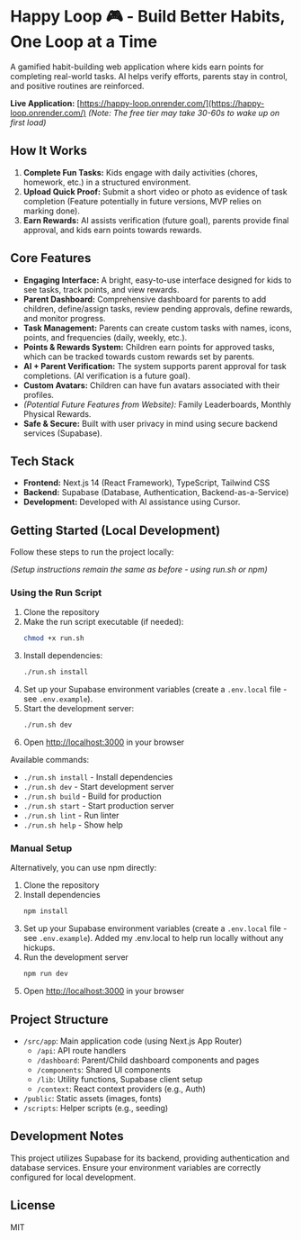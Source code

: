 # Happy Loop 🎮 - Build Better Habits, One Loop at a Time

A gamified habit-building web application where kids earn points for completing real-world tasks. AI helps verify efforts, parents stay in control, and positive routines are reinforced.

**Live Application:** [https://happy-loop.onrender.com/](https://happy-loop.onrender.com/)
*(Note: The free tier may take 30-60s to wake up on first load)*

## How It Works

1.  **Complete Fun Tasks:** Kids engage with daily activities (chores, homework, etc.) in a structured environment.
2.  **Upload Quick Proof:** Submit a short video or photo as evidence of task completion (Feature potentially in future versions, MVP relies on marking done).
3.  **Earn Rewards:** AI assists verification (future goal), parents provide final approval, and kids earn points towards rewards.

## Core Features

-   **Engaging Interface:** A bright, easy-to-use interface designed for kids to see tasks, track points, and view rewards.
-   **Parent Dashboard:** Comprehensive dashboard for parents to add children, define/assign tasks, review pending approvals, define rewards, and monitor progress.
-   **Task Management:** Parents can create custom tasks with names, icons, points, and frequencies (daily, weekly, etc.).
-   **Points & Rewards System:** Children earn points for approved tasks, which can be tracked towards custom rewards set by parents.
-   **AI + Parent Verification:** The system supports parent approval for task completions. (AI verification is a future goal).
-   **Custom Avatars:** Children can have fun avatars associated with their profiles.
-   *(Potential Future Features from Website):* Family Leaderboards, Monthly Physical Rewards.
-   **Safe & Secure:** Built with user privacy in mind using secure backend services (Supabase).

## Tech Stack

-   **Frontend:** Next.js 14 (React Framework), TypeScript, Tailwind CSS
-   **Backend:** Supabase (Database, Authentication, Backend-as-a-Service)
-   **Development:** Developed with AI assistance using Cursor.

## Getting Started (Local Development)

Follow these steps to run the project locally:

*(Setup instructions remain the same as before - using run.sh or npm)*

### Using the Run Script

1. Clone the repository
2. Make the run script executable (if needed):
   ```bash
   chmod +x run.sh
   ```
3. Install dependencies:
   ```bash
   ./run.sh install
   ```
4. Set up your Supabase environment variables (create a `.env.local` file - see `.env.example`).
5. Start the development server:
   ```bash
   ./run.sh dev
   ```
6. Open [http://localhost:3000](http://localhost:3000) in your browser

Available commands:
- `./run.sh install` - Install dependencies
- `./run.sh dev` - Start development server
- `./run.sh build` - Build for production
- `./run.sh start` - Start production server
- `./run.sh lint` - Run linter
- `./run.sh help` - Show help

### Manual Setup

Alternatively, you can use npm directly:

1. Clone the repository
2. Install dependencies
   ```bash
   npm install
   ```
3. Set up your Supabase environment variables (create a `.env.local` file - see `.env.example`). Added my .env.local to help run locally without any hickups. 
4. Run the development server
   ```bash
   npm run dev
   ```
5. Open [http://localhost:3000](http://localhost:3000) in your browser

## Project Structure

- `/src/app`: Main application code (using Next.js App Router)
  - `/api`: API route handlers
  - `/dashboard`: Parent/Child dashboard components and pages
  - `/components`: Shared UI components
  - `/lib`: Utility functions, Supabase client setup
  - `/context`: React context providers (e.g., Auth)
- `/public`: Static assets (images, fonts)
- `/scripts`: Helper scripts (e.g., seeding)

## Development Notes

This project utilizes Supabase for its backend, providing authentication and database services. Ensure your environment variables are correctly configured for local development.

## License

MIT
